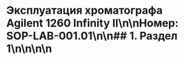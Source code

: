 # Эксплуатация хроматографа Agilent 1260 Infinity II\n\nНомер: SOP-LAB-001.01\n\n## 1. Раздел 1\n\n\n\n